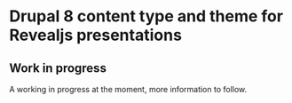 # Drupal 8 content type and theme for Revealjs presentations

## Work in progress

A working in progress at the moment, more information to follow.

